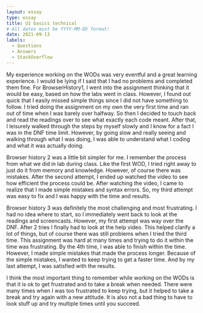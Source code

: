 ```yaml
---
layout: essay
type: essay
title: U1 basics technical
# All dates must be YYYY-MM-DD format!
date: 2021-09-13
labels:
  - Questions
  - Answers
  - StackOverflow
---
```


My experience working on the WODs was very eventful and a great learning experience. I would be lying if I said that I had no problems and completed them fine. For BrowserHistory1, I went into the assignment thinking that it would be easy, based on how the labs went in class. However, I found out quick that I easily missed simple things since I did not have something to follow. I tried doing the assignment on my own the very first time and ran out of time when I was barely over halfway. So then I decided to touch back and read the readings over to see what exactly each code meant. After that, I leisurely walked through the steps by myself slowly and I know for a fact I was in the DNF time limit. However, by going slow and really seeing and walking through what I was doing, I was able to understand what I coding and what it was actually doing. 

Browser history 2 was a little bit simpler for me. I remember the process from what we did in lab during class. Like the first WOD, I tried right away to just do it from memory and knowledge. However, of course there was mistakes. After the second attempt, I ended up watched the video to see how efficient the process could be. After watching the video, I came to realize that I made simple mistakes and syntax errors. So, my third attempt was easy to fix and I was happy with the time and results. 

Browser history 3 was definitely the most challenging and most frustrating. I had no idea where to start, so I immediately went back to look at the readings and screencasts. However, my first attempt was way over the DNF. After 2 tries I finally had to look at the help video. This helped clarify a lot of things, but of course there was still problems when I tried the third time. This assignment was hard at many times and trying to do it within the time was frustrating. By the 4th time, I was able to finish within the time. However, I made simple mistakes that made the process longer. Because of the simple mistakes, I wanted to keep trying to get a faster time. And by my last attempt, I was satisfied with the results. 

I think the most important thing to remember while working on the WODs is that it is ok to get frustrated and to take a break when needed. There were many times when I was too frustrated to keep trying, but it helped to take a break and try again with a new attitude. It is also not a bad thing to have to look stuff up and try multiple times until you succeed. 


